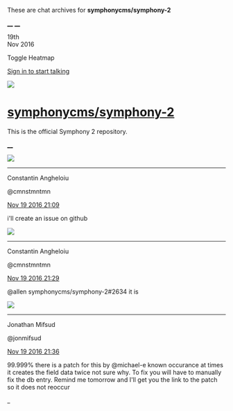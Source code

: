 These are chat archives for **symphonycms/symphony-2**

[__](/symphonycms/symphony-2/archives/2016/11/20)
[__](/symphonycms/symphony-2/archives/2016/11/18)

19th  
Nov 2016

Toggle Heatmap

[Sign in to start talking](/login?action=login&button=archive-login)

![](https://avatars-02.gitter.im/group/iv/3/57542c45c43b8c601977197e?s=48)

#  [symphonycms/symphony-2](/symphonycms/symphony-2)

This is the official Symphony 2 repository.

[ __ ](/orgs/symphonycms/rooms "More symphonycms rooms" )

![](https://avatars1.githubusercontent.com/u/2312755?v=3&s=30)

__ __

Constantin Angheloiu

@cmnstmntmn

[Nov 19 2016
21:09](https://gitter.im/symphonycms/symphony-2?at=5830bf7ca5bc784f5657f0d2 ""
)

i'll create an issue on github

![](https://avatars1.githubusercontent.com/u/2312755?v=3&s=30)

__ __

Constantin Angheloiu

@cmnstmntmn

[Nov 19 2016
21:29](https://gitter.im/symphonycms/symphony-2?at=5830c44a3418b2e57f2b885d ""
)

@allen symphonycms/symphony-2#2634 it is

![](https://avatars1.githubusercontent.com/u/859775?v=3&s=30)

__ __

Jonathan Mifsud

@jonmifsud

[Nov 19 2016
21:36](https://gitter.im/symphonycms/symphony-2?at=5830c5c15eb8ea792a3f5fae ""
)

99.999% there is a patch for this by @michael-e known occurance at times it
creates the field data twice not sure why. To fix you will have to manually
fix the db entry. Remind me tomorrow and I'll get you the link to the patch so
it does not reoccur

_

